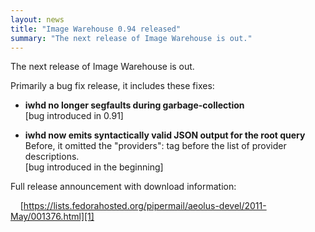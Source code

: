 ```yaml
---
layout: news
title: "Image Warehouse 0.94 released"
summary: "The next release of Image Warehouse is out."
---
```

The next release of Image Warehouse is out.

Primarily a bug fix release, it includes these fixes:

* __iwhd no longer segfaults during garbage-collection__  
  \[bug introduced in 0.91\]

* __iwhd now emits syntactically valid JSON output for the root query__  
  Before, it omitted the "providers": tag before the list of provider
  descriptions.  
  \[bug introduced in the beginning\]

Full release announcement with download information:

&nbsp;&nbsp;&nbsp;&nbsp;[https://lists.fedorahosted.org/pipermail/aeolus-devel/2011-May/001376.html][1]

 [1]: https://lists.fedorahosted.org/pipermail/aeolus-devel/2011-May/001376.html "Image Warehouse 0.94 release announcement"
